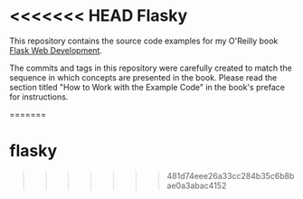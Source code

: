 <<<<<<< HEAD
Flasky
======

This repository contains the source code examples for my O'Reilly book [Flask Web Development](http://www.flaskbook.com).

The commits and tags in this repository were carefully created to match the sequence in which concepts are presented in the book. Please read the section titled "How to Work with the Example Code" in the book's preface for instructions.

=======
# flasky
>>>>>>> 481d74eee26a33cc284b35c6b8bae0a3abac4152
